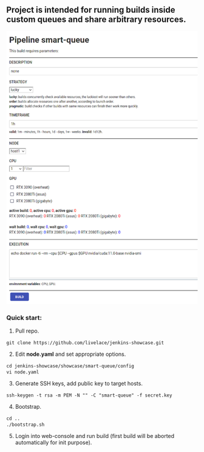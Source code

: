 ## Project is intended for running builds inside custom queues and share arbitrary resources.

![smart-queue](../../assets/smart-queue.png)

### Quick start:

1. Pull repo.
```shell script
git clone https://github.com/livelace/jenkins-showcase.git
```

2. Edit **node.yaml** and set appropriate options. 
```shell script
cd jenkins-showcase/showcase/smart-queue/config
vi node.yaml
```

3. Generate SSH keys, add public key to target hosts.
```shell script
ssh-keygen -t rsa -m PEM -N "" -C "smart-queue" -f secret.key
```

4. Bootstrap.

```shell script
cd ..
./bootstrap.sh
```

5. Login into web-console and run build (first build will be aborted automatically for init purpose).